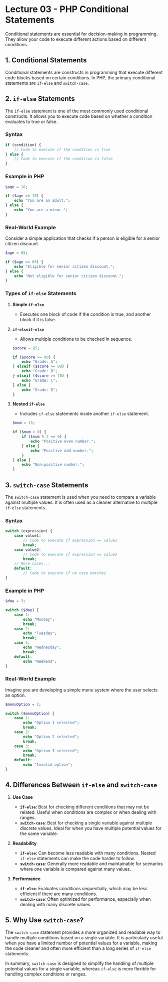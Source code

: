 # Lecture 03 - PHP Conditional Statements

Conditional statements are essential for decision-making in programming. They allow your code to execute different actions based on different conditions.

## 1. Conditional Statements

Conditional statements are constructs in programming that execute different code blocks based on certain conditions. In PHP, the primary conditional statements are `if-else` and `switch-case`.

## 2. `if-else` Statements

The `if-else` statement is one of the most commonly used conditional constructs. It allows you to execute code based on whether a condition evaluates to true or false.

### Syntax

```php
if (condition) {
    // Code to execute if the condition is true
} else {
    // Code to execute if the condition is false
}
```

### Example in PHP

```php
$age = 18;

if ($age >= 18) {
    echo "You are an adult.";
} else {
    echo "You are a minor.";
}
```

### Real-World Example

Consider a simple application that checks if a person is eligible for a senior citizen discount.

```php
$age = 65;

if ($age >= 65) {
    echo "Eligible for senior citizen discount.";
} else {
    echo "Not eligible for senior citizen discount.";
}
```

### Types of `if-else` Statements

1. **Simple `if-else`**
   - Executes one block of code if the condition is true, and another block if it is false.

2. **`if-elseif-else`**
   - Allows multiple conditions to be checked in sequence.

   ```php
   $score = 85;

   if ($score >= 90) {
       echo "Grade: A";
   } elseif ($score >= 80) {
       echo "Grade: B";
   } elseif ($score >= 70) {
       echo "Grade: C";
   } else {
       echo "Grade: D";
   }
   ```

3. **Nested `if-else`**
   - Includes `if-else` statements inside another `if-else` statement.

   ```php
   $num = 15;

   if ($num > 0) {
       if ($num % 2 == 0) {
           echo "Positive even number.";
       } else {
           echo "Positive odd number.";
       }
   } else {
       echo "Non-positive number.";
   }
   ```

## 3. `switch-case` Statements

The `switch-case` statement is used when you need to compare a variable against multiple values. It is often used as a cleaner alternative to multiple `if-else` statements.

### Syntax

```php
switch (expression) {
    case value1:
        // Code to execute if expression == value1
        break;
    case value2:
        // Code to execute if expression == value2
        break;
    // More cases...
    default:
        // Code to execute if no case matches
}
```

### Example in PHP

```php
$day = 3;

switch ($day) {
    case 1:
        echo "Monday";
        break;
    case 2:
        echo "Tuesday";
        break;
    case 3:
        echo "Wednesday";
        break;
    default:
        echo "Weekend";
}
```

### Real-World Example

Imagine you are developing a simple menu system where the user selects an option.

```php
$menuOption = 2;

switch ($menuOption) {
    case 1:
        echo "Option 1 selected";
        break;
    case 2:
        echo "Option 2 selected";
        break;
    case 3:
        echo "Option 3 selected";
        break;
    default:
        echo "Invalid option";
}
```

## 4. Differences Between `if-else` and `switch-case`

1. **Use Case**
   - **`if-else`**: Best for checking different conditions that may not be related. Useful when conditions are complex or when dealing with ranges.
   - **`switch-case`**: Best for checking a single variable against multiple discrete values. Ideal for when you have multiple potential values for the same variable.

2. **Readability**
   - **`if-else`**: Can become less readable with many conditions. Nested `if-else` statements can make the code harder to follow.
   - **`switch-case`**: Generally more readable and maintainable for scenarios where one variable is compared against many values.

3. **Performance**
   - **`if-else`**: Evaluates conditions sequentially, which may be less efficient if there are many conditions.
   - **`switch-case`**: Often optimized for performance, especially when dealing with many discrete values.

## 5. Why Use `switch-case`?

The `switch-case` statement provides a more organized and readable way to handle multiple conditions based on a single variable. It is particularly useful when you have a limited number of potential values for a variable, making the code cleaner and often more efficient than a long series of `if-else` statements.

In summary, `switch-case` is designed to simplify the handling of multiple potential values for a single variable, whereas `if-else` is more flexible for handling complex conditions or ranges.